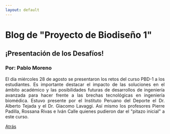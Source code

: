 ```yaml
---
layout: default
---
```

# Blog de "Proyecto de Biodiseño 1"

## ¡Presentación de los Desafíos! 

### Por: Pablo Moreno

<div style="text-align: justify">El día miércoles 28 de agosto se presentaron los retos del curso PBD-1 a los estudiantes. Es importante destacar el impacto de las soluciones en el ámbito académico y las posibilidades futuras de desarrollos de ingeniería avanzada para hacer frente a las brechas tecnológicas en ingeniería biomédica. Estuvo presente por el Instituto Peruano del Deporte el Dr. Alberto Tejada y el Dr. Giacomo Lavaggi. Así mismo los profesores Pierre Padilla, Rossana Rivas e Iván Calle quienes pudieron dar el "pitazo inicial" a este curso.</div>

[Atrás](./blog/blog.md)


